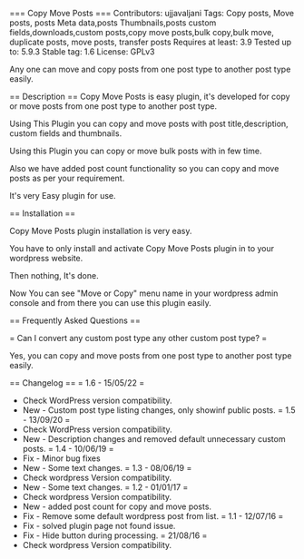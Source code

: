 ﻿=== Copy Move Posts ===
Contributors: ujjavaljani
Tags: Copy posts, Move posts, posts Meta data,posts Thumbnails,posts custom fields,downloads,custom posts,copy move posts,bulk copy,bulk move, duplicate posts, move posts, transfer posts
Requires at least: 3.9
Tested up to: 5.9.3
Stable tag: 1.6
License: GPLv3

Any one can move and copy posts from one post type to another post type easily.

== Description ==
Copy Move Posts is easy plugin, it's developed for copy or move posts from one post type to another post type.

Using This Plugin you can copy and move posts with post title,description, custom fields and thumbnails.

Using this Plugin you can copy or move bulk posts with in few time.

Also we have added post count functionality so you can copy and move posts as per your requirement. 

It's very Easy plugin for use.


== Installation ==

Copy Move Posts plugin installation is very easy.

You have to only install and activate Copy Move Posts plugin in to your wordpress website.

Then nothing, It's done.

Now You can see "Move or Copy" menu name in your wordpress admin console and from there you can use this plugin easily. 


== Frequently Asked Questions ==

= Can I convert any custom post type any other custom post type? =

Yes, you can copy and move posts from one post type to another post type easily.

== Changelog ==
= 1.6 - 15/05/22 =
* Check WordPress version compatibility.
* New - Custom post type listing changes, only showinf public posts.
= 1.5 - 13/09/20 =
* Check WordPress version compatibility.
* New - Description changes and removed default unnecessary custom posts.
= 1.4 - 10/06/19 =
* Fix - Minor bug fixes
* New - Some text changes.
= 1.3 - 08/06/19 =
* Check wordpress Version compatibility.
* New - Some text changes.
= 1.2 - 01/01/17 =
* Check wordpress Version compatibility.
* New - added post count for copy and move posts.
* Fix - Remove some default wordpress post from list.
= 1.1 - 12/07/16 =
* Fix - solved plugin page not found issue.
* Fix - Hide button during processing.
= 21/08/16 =
* Check wordpress Version compatibility.

